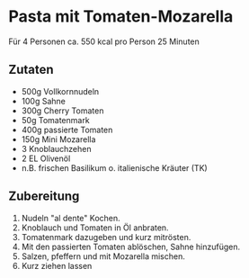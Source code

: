 # Pasta mit Tomaten-Mozarella

Für 4 Personen
ca. 550 kcal pro Person
25 Minuten

## Zutaten

- 500g Vollkornnudeln
- 100g Sahne
- 300g Cherry Tomaten
- 50g Tomatenmark
- 400g passierte Tomaten
- 150g Mini Mozarella
- 3 Knoblauchzehen
- 2 EL Olivenöl
- n.B. frischen Basilikum o. italienische Kräuter (TK)

## Zubereitung

1. Nudeln "al dente" Kochen.
1. Knoblauch und Tomaten in Öl anbraten.
1. Tomatenmark dazugeben und kurz mitrösten.
1. Mit den passierten Tomaten ablöschen, Sahne hinzufügen.
1. Salzen, pfeffern und mit Mozarella mischen.
1. Kurz ziehen lassen
